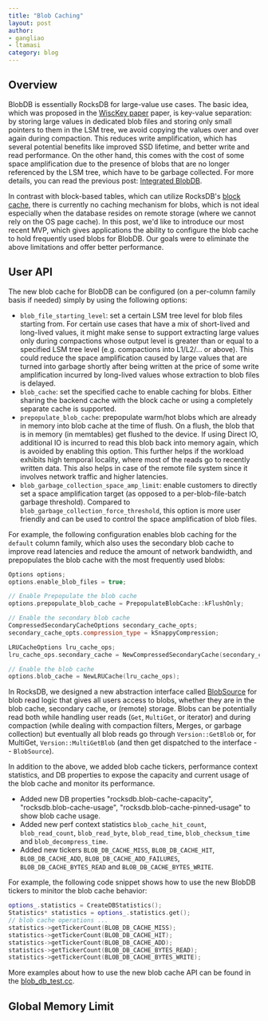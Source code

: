 ```yaml
---
title: "Blob Caching"
layout: post
author:
- gangliao
- ltamasi
category: blog
---
```


## Overview

BlobDB is essentially RocksDB for large-value use cases. The basic idea, which was proposed in the [WiscKey paper](https://www.usenix.org/system/files/conference/fast16/fast16-papers-lu.pdf) paper, is key-value separation: by storing large values in dedicated blob files and storing only small pointers to them in the LSM tree, we avoid copying the values over and over again during compaction. This reduces write amplification, which has several potential benefits like improved SSD lifetime, and better write and read performance. On the other hand, this comes with the cost of some space amplification due to the presence of blobs that are no longer referenced by the LSM tree, which have to be garbage collected. For more details, you can read the previous post: [Integrated BlobDB](http://rocksdb.org/blog/2021/05/26/integrated-blob-db.html).

In contrast with block-based tables, which can utilize RocksDB's [block cache](https://github.com/facebook/rocksdb/wiki/Block-Cache), there is currently no caching mechanism for blobs, which is not ideal especially when the database resides on remote storage (where we cannot rely on the OS page cache). In this post, we'd like to introduce our most recent MVP, which gives applications the ability to configure the blob cache to hold frequently used blobs for BlobDB. Our goals were to eliminate the above limitations and offer better performance.

## User API

The new blob cache for BlobDB can be configured (on a per-column family basis if needed) simply by using the following options:

* `blob_file_starting_level`: set a certain LSM tree level for blob files starting from. For certain use cases that have a mix of short-lived and long-lived values, it might make sense to support extracting large values only during compactions whose output level is greater than or equal to a specified LSM tree level (e.g. compactions into L1/L2/... or above). This could reduce the space amplification caused by large values that are turned into garbage shortly after being written at the price of some write amplification incurred by long-lived values whose extraction to blob files is delayed.
* `blob_cache`: set the specified cache to enable caching for blobs. Either sharing the backend cache with the block cache or using a completely separate cache is supported. 
* `prepopulate_blob_cache`: prepopulate warm/hot blobs which are already in memory into blob cache at the time of flush. On a flush, the blob that is in memory (in memtables) get flushed to the device. If using Direct IO, additional IO is incurred to read this blob back into memory again, which is avoided by enabling this option. This further helps if the workload exhibits high temporal locality, where most of the reads go to recently written data. This also helps in case of the remote file system since it involves network traffic and higher latencies.
* `blob_garbage_collection_space_amp_limit`: enable customers to directly set a space amplification target (as opposed to a per-blob-file-batch garbage threshold). Compared to `blob_garbage_collection_force_threshold`,
this option is more user friendly and can be used to control the space amplification of blob files. 


For example, the following configuration enables blob caching for the `default` column family, which also uses the secondary blob cache to improve read latencies and reduce the amount of network bandwidth, and prepopulates the blob cache with the most frequently used blobs:

```c++
Options options;
options.enable_blob_files = true;

// Enable Prepopulate the blob cache
options.prepopulate_blob_cache = PrepopulateBlobCache::kFlushOnly;

// Enable the secondary blob cache
CompressedSecondaryCacheOptions secondary_cache_opts;
secondary_cache_opts.compression_type = kSnappyCompression;

LRUCacheOptions lru_cache_ops;
lru_cache_ops.secondary_cache = NewCompressedSecondaryCache(secondary_cache_opts);

// Enable the blob cache
options.blob_cache = NewLRUCache(lru_cache_ops);
```

In RocksDB, we designed a new abstraction interface called [BlobSource](https://github.com/facebook/rocksdb/blob/7.5.fb/db/blob/blob_source.h#L26-L136) for blob read logic that gives all users access to blobs, whether they are in the blob cache, secondary cache, or (remote) storage. Blobs can be potentially read both while handling user reads (`Get`, `MultiGet`, or iterator) and during compaction (while dealing with compaction filters, Merges, or garbage collection) but eventually all blob reads go through `Version::GetBlob` or, for MultiGet, `Version::MultiGetBlob` (and then get dispatched to the interface -- `BlobSource`).

In addition to the above, we added blob cache tickers, performance context statistics, and DB properties to expose the capacity and current usage of the blob cache and monitor its performance.

* Added new DB properties "rocksdb.blob-cache-capacity", "rocksdb.blob-cache-usage", "rocksdb.blob-cache-pinned-usage" to show blob cache usage.
* Added new perf context statistics `blob_cache_hit_count`, `blob_read_count`, `blob_read_byte`, `blob_read_time`, `blob_checksum_time` and `blob_decompress_time`.
* Added new tickers `BLOB_DB_CACHE_MISS`, `BLOB_DB_CACHE_HIT`, `BLOB_DB_CACHE_ADD`, `BLOB_DB_CACHE_ADD_FAILURES`, `BLOB_DB_CACHE_BYTES_READ` and `BLOB_DB_CACHE_BYTES_WRITE`.

For example, the following code snippet shows how to use the new BlobDB tickers to minitor the blob cache behavior:

```c++
options_.statistics = CreateDBStatistics();
Statistics* statistics = options_.statistics.get();
// blob cache operations ...
statistics->getTickerCount(BLOB_DB_CACHE_MISS);
statistics->getTickerCount(BLOB_DB_CACHE_HIT);
statistics->getTickerCount(BLOB_DB_CACHE_ADD);
statistics->getTickerCount(BLOB_DB_CACHE_BYTES_READ);
statistics->getTickerCount(BLOB_DB_CACHE_BYTES_WRITE);
```

More examples about how to use the new blob cache API can be found in the [blob_db_test.cc](https://github.com/facebook/rocksdb/blob/7.5.fb/db/blob/blob_source_test.cc).

## Global Memory Limit

